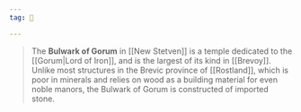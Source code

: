 ```yaml
---
tag: 🕍

---
```

> The **Bulwark of Gorum** in [[New Stetven]] is a temple dedicated to the [[Gorum|Lord of Iron]], and is the largest of its kind in [[Brevoy]].
> Unlike most structures in the Brevic province of [[Rostland]], which is poor in minerals and relies on wood as a building material for even noble manors, the Bulwark of Gorum is constructed of imported stone.








